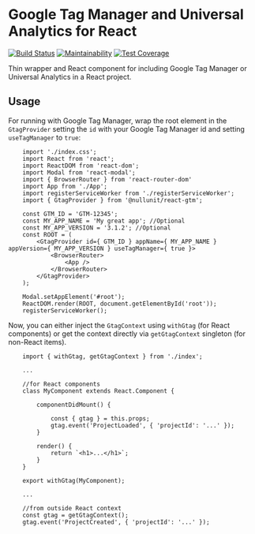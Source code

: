 Google Tag Manager and Universal Analytics for React
==================================

[![Build Status](https://api.travis-ci.org/nullunit/react-gtm.svg?branch=master)](https://travis-ci.org/nullunit/react-gtm)
[![Maintainability](https://api.codeclimate.com/v1/badges/c7b29e60c5bc073b5be0/maintainability)](https://codeclimate.com/github/nullunit/react-gtm/maintainability)
[![Test Coverage](https://api.codeclimate.com/v1/badges/c7b29e60c5bc073b5be0/test_coverage)](https://codeclimate.com/github/nullunit/react-gtm/test_coverage)

Thin wrapper and React component for including Google Tag Manager or Universal Analytics in a React project.

Usage
---------------
For running with Google Tag Manager, wrap the root element in the `GtagProvider` setting the `id` with your Google Tag Manager id and setting `useTagManager` to `true`:

```
    import './index.css';
    import React from 'react';
    import ReactDOM from 'react-dom';
    import Modal from 'react-modal';
    import { BrowserRouter } from 'react-router-dom'
    import App from './App';
    import registerServiceWorker from './registerServiceWorker';
    import { GtagProvider } from '@nullunit/react-gtm';

    const GTM_ID = 'GTM-12345';
    const MY_APP_NAME = 'My great app'; //Optional
    const MY_APP_VERSION = '3.1.2'; //Optional
    const ROOT = (
        <GtagProvider id={ GTM_ID } appName={ MY_APP_NAME } appVersion={ MY_APP_VERSION } useTagManager={ true }>
            <BrowserRouter>
                <App />
            </BrowserRouter>
        </GtagProvider>
    );

    Modal.setAppElement('#root');
    ReactDOM.render(ROOT, document.getElementById('root'));
    registerServiceWorker();
```

Now, you can either inject the `GtagContext` using `withGtag` (for React components) or get the context directly via `getGtagContext` singleton (for non-React items).

```
    import { withGtag, getGtagContext } from './index';

    ...

    //for React components
    class MyComponent extends React.Component {

        componentDidMount() {

            const { gtag } = this.props;
            gtag.event('ProjectLoaded', { 'projectId': '...' });
        }

        render() {
            return `<h1>...</h1>`;
        }
    }

    export withGtag(MyComponent);

    ...

    //from outside React context
    const gtag = getGtagContext();
    gtag.event('ProjectCreated', { 'projectId': '...' });

```
